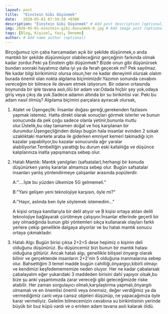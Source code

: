 ```yaml
---
layout: post
title:  "Einstein Gibi Düşünmek"
date:   2020-05-01 07:34:20 +0300
description: "Einstein Gibi Düşünmek" # Add post description (optional)
img: 2020-05-01-einstein-gibi-dusunmek-0.jpg # Add image post (optional)
tags: [Blog, Kişisel, Yazı, Deneme]
author: # Add name author (optional)
---
```


Birçoğumuz için çaba harcamadan açık bir şekilde düşünmek,o anda mantıklı bir şekilde düşünmüyor olabileceğiniz gerçeğinin farkında olmak kadar zordur.Peki ya Einstein gibi düşünmek? Bizde onun gibi düşünürsek bundan sonraki hayatımız daha iyi ya da ferah geçecek mi? Pek sayılmaz. Ne kadar bilgi birikimimiz olursa olsun,her ne kadar deneyimli olursak olalım burada önemli olan nokta algılama biçimimizdir.Yazımın sonunda cevabını vereceğim bir bilmece ile devam etmek istiyorum. Bir odanın ortasında boynunda bir iple tavana asılı,ölü bir adam var.Odada hiçbir şey yok,odaya giriş veya çıkış da yok.Sadece adamın altında bir su birikintisi var. Peki bu adam nasıl ölmüş?
Algılama biçimini parçalara ayıracak olursak,

1. Atalet ve Üşengeçlik: İnsanlar doğası gereği,gerekenden fazlasını yapmak istemez. Hatta direkt olarak sonuçları görmek isterler ve bunun sonucunda da pek çoğu sadece olanla yetinir,bununla mutlu olur.Üstelik,bu olay tamamen doğal ve hoş karşılanan bir durumdur.Üşengeçliğinden dolayı bugün hala insanlar evinden 2 sokak uzaklıktaki markete araba ile giderken emniyet kemeri takmadığı için kazalar yapabiliyor,bu kazalar sonucunda ağır yaralar alabiliyorlar.Tembelliğin yarattığı bu durum eski kafalılığa ve düşünce kalıplarınıza inatla yapışmanıza sebep olur.

2. Hatalı Mantık: Mantık yanılgıları (safsatalar),herhangi bir konuda düşünürken yanlış kararlar almamıza sebep olur. Bugün safsatalar insanları yanlış yönlendirmeye çalışanlar arasında popülerdir. 

    A:"....İşte bu yüzden ülkemize 5G gelmemeli."

    B:"Yani gelişen yeni teknolojiye karşısın, öyle mi?"

    A:"Hayır, aslında ben öyle söylemek istemedim..."

    A kişisi ortaya kanıtlarıyla bir delil atıyor ve B kişisi ortaya atılan delili teknolojiye bağlayarak çürütmeye çalışıyor.İnsanlar ellerinde geçerli bir şey olmadığında bunun gibi yöntemleri sıkça kullanarak olayları farklı yerlere çekip genellikle dalgaya alıyorlar ve bu hatalı mantık sonucu ortaya çıkmaktadır.

3. Hatalı Algı: Bugün birisi çıksa 2+2=5 dese hepimiz o kişinin deli olduğunu düşünürüz. Bu düşüncemiz bizi bunun bir mantık hatası olduğuna götürür. Ancak hatalı algı, genellikle  bilişsel önyargı olarak bilinir ve gerçektende insanların 2+2'nin 5 olduğuna inanmalarına sebep olur. 
	Bahsettiğim 3 temel madde bugün cahilliği,önyargıyı,kibirli olmayı ve kendimizi keşfedemememize neden oluyor. Her ne kadar çabalarsak çabalayalım eğer yukarıdaki 3 maddeden birisini dahi yapıyor olsak,bu bize şu anki yaşantımızda zarar vereceği gibi geleceğimizde riske atabilir. Her zaman sorgulayıcı olmalı,karşılaştırma yapmalı,önyargılı olmamalı ve en önemlisi önemli veya önemsiz, değer verdiğimiz ya da vermediğimiz canlı veya cansız objeleri düşünüp, ne yapacağımıza öyle karar vermeliyiz. Gelelim bilmecemizin cevabına su birikintisinin yerinde büyük bir buz küpü vardı ve o erirken adam tavana asılı kalarak öldü.

